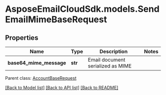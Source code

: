 # AsposeEmailCloudSdk.models.SendEmailMimeBaseRequest

## Properties
Name | Type | Description | Notes
------------ | ------------- | ------------- | -------------
**base64_mime_message** | **str** | Email document serialized as MIME | 

 Parent class: [AccountBaseRequest](AccountBaseRequest.md)

[[Back to Model list]](README.md#documentation-for-models) [[Back to API list]](README.md#documentation-for-api-endpoints) [[Back to README]](README.md)


